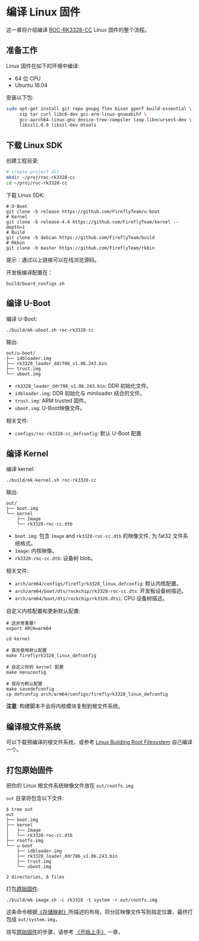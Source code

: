 # 编译 Linux 固件

这一章将介绍编译 [ROC-RK3328-CC] Linux 固件的整个流程。

## 准备工作

Linux 固件在如下的环境中编译:
 - 64 位 CPU
 - Ubuntu 16.04

安装以下包:
```bash
sudo apt-get install git repo gnupg flex bison gperf build-essential \
     zip tar curl libc6-dev gcc-arm-linux-gnueabihf \
     gcc-aarch64-linux-gnu device-tree-compiler lzop libncurses5-dev \
     libssl1.0.0 libssl-dev mtools
```

## 下载 Linux SDK

创建工程目录:
```bash
# create project dir
mkdir ~/proj/roc-rk3328-cc
cd ~/proj/roc-rk3328-cc
```

下载 Linux SDK:
```
# U-Boot
git clone -b release https://github.com/FireflyTeam/u-boot
# Kernel
git clone -b release-4.4 https://github.com/FireflyTeam/kernel --depth=1
# Build
git clone -b debian https://github.com/FireflyTeam/build
# Rkbin
git clone -b master https://github.com/FireflyTeam/rkbin
```

提示：通过以上链接可以在线浏览源码。

开发板编译配置在：

    build/board_configs.sh 

## 编译 U-Boot

编译 U-Boot:
```
./build/mk-uboot.sh roc-rk3328-cc
```

输出:
```
out/u-boot/
├── idbloader.img
├── rk3328_loader_ddr786_v1.06.243.bin
├── trust.img
└── uboot.img
```
 - `rk3328_loader_ddr786_v1.06.243.bin`: DDR 初始化文件。
 - `idbloader.img`: DDR 初始化与 miniloader 结合的文件。
 - `trust.img`: ARM trusted 固件。
 - `uboot.img`: U-Boot映像文件。


相关文件:
- `configs/roc-rk3328-cc_defconfig`: 默认 U-Boot 配置

## 编译 Kernel

编译 kernel:
```
./build/mk-kernel.sh roc-rk3328-cc
```

输出:
```
out/
├── boot.img
└── kernel
    ├── Image
    └── rk3328-roc-cc.dtb
```

 - `boot.img`: 包含 `Image` and `rk3328-roc-cc.dtb` 的映像文件, 为 fat32 文件系统格式。
 - `Image`: 内核映像。
 - `rk3328-roc-cc.dtb`: 设备树 blob。
 
相关文件:
- `arch/arm64/configs/fireflyrk3328_linux_defconfig`: 默认内核配置。
- `arch/arm64/boot/dts/rockchip/rk3328-roc-cc.dts`: 开发板设备树描述。
- `arch/arm64/boot/dts/rockchip/rk3328.dtsi`: CPU 设备树描述。
 
自定义内核配置和更新默认配置:

```
# 这非常重要!
export ARCH=arm64

cd kernel

# 首先使用默认配置
make fireflyrk3328_linux_defconfig

# 自定义你的 kernel 配置
make menuconfig

# 保存为默认配置
make savedefconfig
cp defconfig arch/arm64/configs/fireflyrk3328_linux_defconfig
```

**注意**: 构建脚本不会将内核模块复制到根文件系统。

## 编译根文件系统

可以下载预编译的根文件系统，或参考 [Linux Building Root Filesystem](linux_build_rootfilesystem.html) 自己编译一个。

## 打包原始固件

把你的 Linux 根文件系统映像文件放在 `out/rootfs.img`

`out` 目录将包含以下文件:
```
$ tree out
out
├── boot.img
├── kernel
│   ├── Image
│   └── rk3328-roc-cc.dtb
├── rootfs.img
└── u-boot
    ├── idbloader.img
    ├── rk3328_loader_ddr786_v1.06.243.bin
    ├── trust.img
    └── uboot.img

2 directories, 8 files
```

打包[原始固件]:
```
./build/mk-image.sh -c rk3328 -t system -r out/rootfs.img
```

这条命令根据[《存储映射》](http://opensource.rock-chips.com/wiki_Partitions#Default_storage_map)所描述的布局，将分区映像文件写到指定位置，最终打包成 `out/system.img`，

烧写[原始固件]的步骤，请参考 [《开始上手》](started.html) 一章。

[ROC-RK3328-CC]: http://www.t-firefly.com/product/rocrk3328cc.html "ROC-RK3328-CC 官网"
[原始固件]: started.html#raw_firmware_format
[RK 固件]: started.html#rockchip_firmware_format

